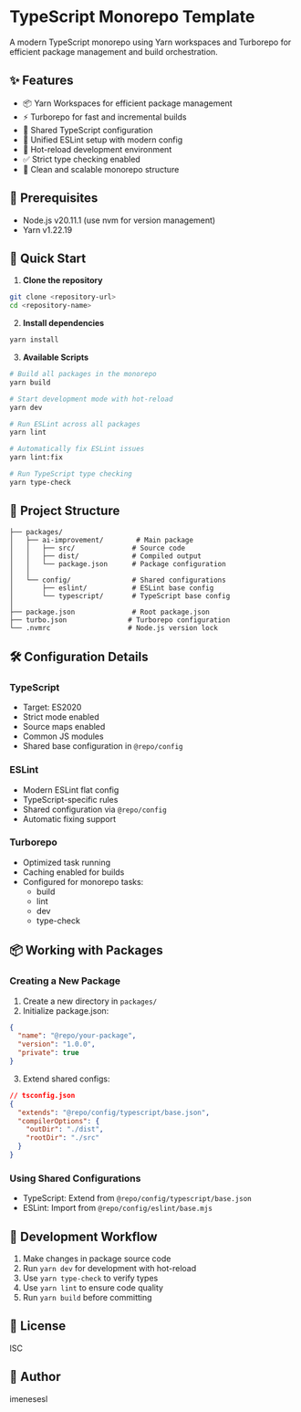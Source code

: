 # TypeScript Monorepo Template

A modern TypeScript monorepo using Yarn workspaces and Turborepo for efficient package management and build orchestration.

## ✨ Features

- 📦 Yarn Workspaces for efficient package management
- ⚡ Turborepo for fast and incremental builds
- 🔷 Shared TypeScript configuration
- 🎨 Unified ESLint setup with modern config
- 🔄 Hot-reload development environment
- ✅ Strict type checking enabled
- 📁 Clean and scalable monorepo structure

## 🔧 Prerequisites

- Node.js v20.11.1 (use nvm for version management)
- Yarn v1.22.19

## 🚀 Quick Start

1. **Clone the repository**

```bash
git clone <repository-url>
cd <repository-name>
```

2. **Install dependencies**

```bash
yarn install
```

3. **Available Scripts**

```bash
# Build all packages in the monorepo
yarn build

# Start development mode with hot-reload
yarn dev

# Run ESLint across all packages
yarn lint

# Automatically fix ESLint issues
yarn lint:fix

# Run TypeScript type checking
yarn type-check
```

## 📁 Project Structure

```
├── packages/
│   ├── ai-improvement/        # Main package
│   │   ├── src/              # Source code
│   │   ├── dist/             # Compiled output
│   │   └── package.json      # Package configuration
│   │
│   └── config/               # Shared configurations
│       ├── eslint/           # ESLint base config
│       └── typescript/       # TypeScript base config
│
├── package.json              # Root package.json
├── turbo.json               # Turborepo configuration
└── .nvmrc                   # Node.js version lock
```

## 🛠 Configuration Details

### TypeScript

- Target: ES2020
- Strict mode enabled
- Source maps enabled
- Common JS modules
- Shared base configuration in `@repo/config`

### ESLint

- Modern ESLint flat config
- TypeScript-specific rules
- Shared configuration via `@repo/config`
- Automatic fixing support

### Turborepo

- Optimized task running
- Caching enabled for builds
- Configured for monorepo tasks:
  - build
  - lint
  - dev
  - type-check

## 📦 Working with Packages

### Creating a New Package

1. Create a new directory in `packages/`
2. Initialize package.json:
```json
{
  "name": "@repo/your-package",
  "version": "1.0.0",
  "private": true
}
```
3. Extend shared configs:
```json
// tsconfig.json
{
  "extends": "@repo/config/typescript/base.json",
  "compilerOptions": {
    "outDir": "./dist",
    "rootDir": "./src"
  }
}
```

### Using Shared Configurations

- TypeScript: Extend from `@repo/config/typescript/base.json`
- ESLint: Import from `@repo/config/eslint/base.mjs`

## 🔄 Development Workflow

1. Make changes in package source code
2. Run `yarn dev` for development with hot-reload
3. Use `yarn type-check` to verify types
4. Use `yarn lint` to ensure code quality
5. Run `yarn build` before committing

## 📝 License

ISC

## 👤 Author

imenesesl

